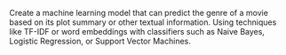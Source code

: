 

Create a machine learning model that can predict the genre of a
movie based on its plot summary or other textual information. Using techniques like TF-IDF or word embeddings with classifiers
such as Naive Bayes, Logistic Regression, or Support Vector
Machines.

